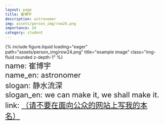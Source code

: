 ```yaml
---
layout: page
title: 崔博宇
description: astronomer
img: assets/person_img/row24.png
importance: 24
category: student
---
```


<div class="row justify-content-center">
    <div class="col-4 mt-3 mt-md-0">
        {% include figure.liquid loading="eager" path="assets/person_img/row24.png" title="example image" class="img-fluid rounded z-depth-1" %}
    </div>
</div>

<font size="5">
    name: 崔博宇<br>
    name_en: astronomer<br>
    slogan: 静水流深<br>
    slogan_en: we can make it, we shall make it.<br>
    link: <a href="（请不要在面向公众的网站上写我的本名）">（请不要在面向公众的网站上写我的本名）</a><br>
</font>

